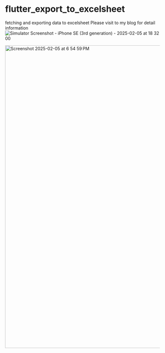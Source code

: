 # flutter_export_to_excelsheet
 fetching and exporting data to excelsheet
Please visit to my blog for detail information 
![Simulator Screenshot - iPhone SE (3rd generation) - 2025-02-05 at 18 32 00](https://github.com/user-attachments/assets/4c65ff21-571f-40ec-80ea-1ff8d2639bf7)

<img width="984" alt="Screenshot 2025-02-05 at 6 54 59 PM" src="https://github.com/user-attachments/assets/8a041d02-cf6e-4dbf-8aeb-6568538b5044" />

